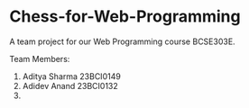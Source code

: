 # Chess-for-Web-Programming
A team project for our Web Programming course BCSE303E. 

Team Members:
1. Aditya Sharma 23BCI0149
2. Adidev Anand 23BCI0132
3. 
